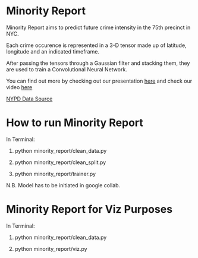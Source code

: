 # Minority Report

Minority Report aims to predict future crime intensity in the 75th precinct in NYC.

Each crime occurence is represented in a 3-D tensor made up of latitude, longitude and an indicated timeframe.

After passing the tensors through a Gaussian filter and stacking them, they are used to train a Convolutional Neural Network.

You can find out more by checking out our presentation [here](https://docs.google.com/presentation/d/1LlsR1xTr1Hx4iTx-in5fL0dMzcIrm319WJlsk2z9HWU/edit?usp=sharing) and check our video [here](https://www.youtube.com/watch?v=a9MM6uY4LDg)

[NYPD Data Source](https://catalog.data.gov/dataset/nypd-complaint-data-historic/resource/427e1d35-8a14-4e6b-b7ce-f5c45fb30b26)

# How to run Minority Report

In Terminal:

1. python minority_report/clean_data.py

2. python minority_report/clean_split.py

3. python minority_report/trainer.py

N.B. Model has to be initiated in google collab.

# Minority Report for Viz Purposes

In Terminal:

1. python minority_report/clean_data.py

2. python minority_report/viz.py

<!-- TO DO:
- Rename matrix.py to preprocessing.py
- Have py file that runs full cleaning and preprocessing in one
- Have trainer run smoothly as python file with model -->

<!-- # Data analysis
- Document here the project: minority_report
- Description: The minority report aims to predict the hourly intensity of crimes in a defined region in the next 48hours. (our y)
- Data Source: https://catalog.data.gov/dataset/nypd-complaint-data-historic/resource/427e1d35-8a14-4e6b-b7ce-f5c45fb30b26
- Type of analysis:

Please document the project the better you can. -->

<!-- # Startup the project

The initial setup.


Create virtualenv and install the project:
```bash
  $ sudo apt-get install virtualenv python-pip python-dev
  $ deactivate; virtualenv ~/venv ; source ~/venv/bin/activate ;\
    pip install pip -U; pip install -r requirements.txt
```

Unittest test:
```bash
  $ make clean install test
```

Check for minority_report in gitlab.com/{group}.
If your project is not set please add it:

- Create a new project on `gitlab.com/{group}/minority_report`
- Then populate it:

```bash
  $ ##   e.g. if group is "{group}" and project_name is "minority_report"
  $ git remote add origin git@gitlab.com:{group}/minority_report.git
  $ git push -u origin master
  $ git push -u origin --tags
```

Functionnal test with a script:
```bash
  $ cd /tmp
  $ minority_report-run
```
# Install
Go to `gitlab.com/{group}/minority_report` to see the project, manage issues,
setup you ssh public key, ...

Create a python3 virtualenv and activate it:
```bash
  $ sudo apt-get install virtualenv python-pip python-dev
  $ deactivate; virtualenv -ppython3 ~/venv ; source ~/venv/bin/activate
```

Clone the project and install it:
```bash
  $ git clone gitlab.com/{group}/minority_report
  $ cd minority_report
  $ pip install -r requirements.txt
  $ make clean install test                # install and test
```
Functionnal test with a script:
```bash
  $ cd /tmp
  $ minority_report-run
``` -->


